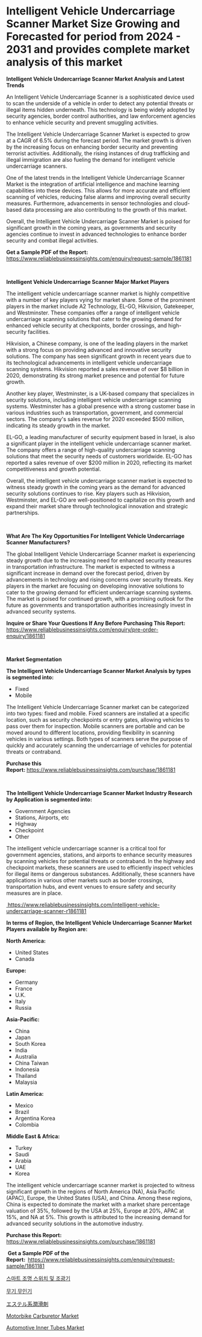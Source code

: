 <p><h1>Intelligent Vehicle Undercarriage Scanner Market Size Growing and Forecasted for period from 2024 - 2031 and provides complete market analysis of this market</h1></p><p><strong>Intelligent Vehicle Undercarriage Scanner Market Analysis and Latest Trends</strong></p>
<p><p>An Intelligent Vehicle Undercarriage Scanner is a sophisticated device used to scan the underside of a vehicle in order to detect any potential threats or illegal items hidden underneath. This technology is being widely adopted by security agencies, border control authorities, and law enforcement agencies to enhance vehicle security and prevent smuggling activities.</p><p>The Intelligent Vehicle Undercarriage Scanner Market is expected to grow at a CAGR of 6.5% during the forecast period. The market growth is driven by the increasing focus on enhancing border security and preventing terrorist activities. Additionally, the rising instances of drug trafficking and illegal immigration are also fueling the demand for intelligent vehicle undercarriage scanners.</p><p>One of the latest trends in the Intelligent Vehicle Undercarriage Scanner Market is the integration of artificial intelligence and machine learning capabilities into these devices. This allows for more accurate and efficient scanning of vehicles, reducing false alarms and improving overall security measures. Furthermore, advancements in sensor technologies and cloud-based data processing are also contributing to the growth of this market.</p><p>Overall, the Intelligent Vehicle Undercarriage Scanner Market is poised for significant growth in the coming years, as governments and security agencies continue to invest in advanced technologies to enhance border security and combat illegal activities.</p></p>
<p><strong>Get a Sample PDF of the Report:&nbsp;</strong> <a href="https://www.reliablebusinessinsights.com/enquiry/request-sample/1861181">https://www.reliablebusinessinsights.com/enquiry/request-sample/1861181</a></p>
<p>&nbsp;</p>
<p><strong>Intelligent Vehicle Undercarriage Scanner Major Market Players</strong></p>
<p><p>The intelligent vehicle undercarriage scanner market is highly competitive with a number of key players vying for market share. Some of the prominent players in the market include A2 Technology, EL-GO, Hikvision, Gatekeeper, and Westminster. These companies offer a range of intelligent vehicle undercarriage scanning solutions that cater to the growing demand for enhanced vehicle security at checkpoints, border crossings, and high-security facilities.</p><p>Hikvision, a Chinese company, is one of the leading players in the market with a strong focus on providing advanced and innovative security solutions. The company has seen significant growth in recent years due to its technological advancements in intelligent vehicle undercarriage scanning systems. Hikvision reported a sales revenue of over $8 billion in 2020, demonstrating its strong market presence and potential for future growth.</p><p>Another key player, Westminster, is a UK-based company that specializes in security solutions, including intelligent vehicle undercarriage scanning systems. Westminster has a global presence with a strong customer base in various industries such as transportation, government, and commercial sectors. The company's sales revenue for 2020 exceeded $500 million, indicating its steady growth in the market.</p><p>EL-GO, a leading manufacturer of security equipment based in Israel, is also a significant player in the intelligent vehicle undercarriage scanner market. The company offers a range of high-quality undercarriage scanning solutions that meet the security needs of customers worldwide. EL-GO has reported a sales revenue of over $200 million in 2020, reflecting its market competitiveness and growth potential.</p><p>Overall, the intelligent vehicle undercarriage scanner market is expected to witness steady growth in the coming years as the demand for advanced security solutions continues to rise. Key players such as Hikvision, Westminster, and EL-GO are well-positioned to capitalize on this growth and expand their market share through technological innovation and strategic partnerships.</p></p>
<p>&nbsp;</p>
<p><strong>What Are The Key Opportunities For Intelligent Vehicle Undercarriage Scanner Manufacturers?</strong></p>
<p><p>The global Intelligent Vehicle Undercarriage Scanner market is experiencing steady growth due to the increasing need for enhanced security measures in transportation infrastructure. The market is expected to witness a significant increase in demand over the forecast period, driven by advancements in technology and rising concerns over security threats. Key players in the market are focusing on developing innovative solutions to cater to the growing demand for efficient undercarriage scanning systems. The market is poised for continued growth, with a promising outlook for the future as governments and transportation authorities increasingly invest in advanced security systems.</p></p>
<p><strong>Inquire or Share Your Questions If Any Before Purchasing This Report:</strong> <a href="https://www.reliablebusinessinsights.com/enquiry/pre-order-enquiry/1861181">https://www.reliablebusinessinsights.com/enquiry/pre-order-enquiry/1861181</a></p>
<p>&nbsp;</p>
<p><strong>Market Segmentation</strong></p>
<p><strong>The Intelligent Vehicle Undercarriage Scanner Market Analysis by types is segmented into:</strong></p>
<p><ul><li>Fixed</li><li>Mobile</li></ul></p>
<p><p>The Intelligent Vehicle Undercarriage Scanner market can be categorized into two types: fixed and mobile. Fixed scanners are installed at a specific location, such as security checkpoints or entry gates, allowing vehicles to pass over them for inspection. Mobile scanners are portable and can be moved around to different locations, providing flexibility in scanning vehicles in various settings. Both types of scanners serve the purpose of quickly and accurately scanning the undercarriage of vehicles for potential threats or contraband.</p></p>
<p><strong>Purchase this Report:&nbsp;</strong><a href="https://www.reliablebusinessinsights.com/purchase/1861181">https://www.reliablebusinessinsights.com/purchase/1861181</a></p>
<p>&nbsp;</p>
<p><strong>The Intelligent Vehicle Undercarriage Scanner Market Industry Research by Application is segmented into:</strong></p>
<p><ul><li>Government Agencies</li><li>Stations, Airports, etc</li><li>Highway</li><li>Checkpoint</li><li>Other</li></ul></p>
<p><p>The intelligent vehicle undercarriage scanner is a critical tool for government agencies, stations, and airports to enhance security measures by scanning vehicles for potential threats or contraband. In the highway and checkpoint markets, these scanners are used to efficiently inspect vehicles for illegal items or dangerous substances. Additionally, these scanners have applications in various other markets such as border crossings, transportation hubs, and event venues to ensure safety and security measures are in place.</p></p>
<p><a href="https://www.reliablebusinessinsights.com/intelligent-vehicle-undercarriage-scanner-r1861181">&nbsp;https://www.reliablebusinessinsights.com/intelligent-vehicle-undercarriage-scanner-r1861181</a></p>
<p><strong>In terms of Region, the Intelligent Vehicle Undercarriage Scanner Market Players available by Region are:</strong></p>
<p>
    <p> <strong> North America: </strong>
        <ul>
            <li>United States</li>
            <li>Canada</li>
        </ul>
        </p> 
    <p> <strong> Europe: </strong>
        <ul>
            <li>Germany</li>
            <li>France</li>
            <li>U.K.</li>
            <li>Italy</li>
            <li>Russia</li>
        </ul>
        </p> 
    <p> <strong> Asia-Pacific: </strong>
        <ul>
            <li>China</li>
            <li>Japan</li>
            <li>South Korea</li>
            <li>India</li>
            <li>Australia</li>
            <li>China Taiwan</li>
            <li>Indonesia</li>
            <li>Thailand</li>
            <li>Malaysia</li>
        </ul>
        </p> 
    <p> <strong> Latin America: </strong>
        <ul>
            <li>Mexico</li>
            <li>Brazil</li>
            <li>Argentina Korea</li>
            <li>Colombia</li>
        </ul>
        </p> 
    <p> <strong> Middle East & Africa: </strong>
        <ul>
            <li>Turkey</li>
            <li>Saudi</li>
            <li>Arabia</li>
            <li>UAE</li>
            <li>Korea</li>
        </ul>
    </p>
    </p>
<p><p>The intelligent vehicle undercarriage scanner market is projected to witness significant growth in the regions of North America (NA), Asia Pacific (APAC), Europe, the United States (USA), and China. Among these regions, China is expected to dominate the market with a market share percentage valuation of 35%, followed by the USA at 25%, Europe at 20%, APAC at 15%, and NA at 5%. This growth is attributed to the increasing demand for advanced security solutions in the automotive industry.</p></p>
<p><strong>Purchase this Report: </strong><a href="https://www.reliablebusinessinsights.com/purchase/1861181">https://www.reliablebusinessinsights.com/purchase/1861181</a></p>
<p>&nbsp;<strong>Get a Sample PDF of the Report:&nbsp;&nbsp;</strong><a href="https://www.reliablebusinessinsights.com/enquiry/request-sample/1861181">https://www.reliablebusinessinsights.com/enquiry/request-sample/1861181</a></p>
<p><strong></strong></p>
<p><p><a href="https://github.com/vs019sa3m8x/Market-Research-Report-List-2/blob/main/6806460115220.md">스마트 조명 스위치 및 조광기</a></p><p><a href="https://github.com/Madalyell456456/Market-Research-Report-List-2/blob/main/4725520115221.md">무기 무인기</a></p><p><a href="https://github.com/LuzHills1972/Market-Research-Report-List-1/blob/main/5620981128076.md">エステル系潤滑剤</a></p><p><a href="https://github.com/nicholepatriciadoylenwnrjr0/Market-Research-Report-List-2/blob/main/motorbike-carburetor-market.md">Motorbike Carburetor Market</a></p><p><a href="https://github.com/ayamgoreng5458/Market-Research-Report-List-1/blob/main/automotive-inner-tubes-market.md">Automotive Inner Tubes Market</a></p></p>